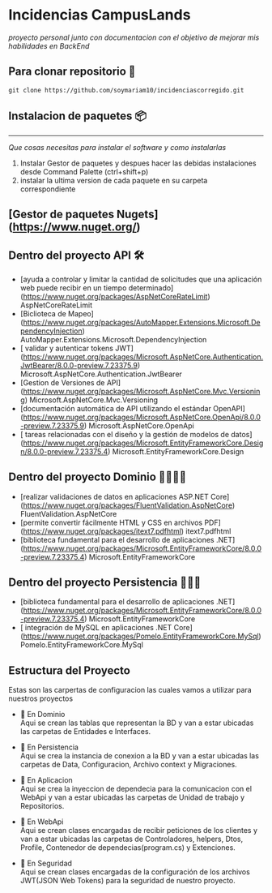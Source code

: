 # Incidencias CampusLands

_proyecto personal junto con documentacion con el objetivo de mejorar mis habilidades en BackEnd_

## Para clonar repositorio 🚀

```
git clone https://github.com/soymariam10/incidenciascorregido.git
```


## Instalacion de paquetes 📦
---
_Que cosas necesitas para instalar el software y como instalarlas_

1. Instalar Gestor de paquetes y despues hacer las debidas instalaciones desde Command Palette (ctrl+shift+p)
2. instalar la ultima version de cada paquete en su carpeta correspondiente

## [Gestor de paquetes Nugets] (https://www.nuget.org/)

## Dentro del proyecto API  🛠️

* [ayuda a controlar y limitar la cantidad de solicitudes que una aplicación web puede recibir en un tiempo determinado] (https://www.nuget.org/packages/AspNetCoreRateLimit) AspNetCoreRateLimit
* [Biclioteca de Mapeo] (https://www.nuget.org/packages/AutoMapper.Extensions.Microsoft.DependencyInjection) AutoMapper.Extensions.Microsoft.DependencyInjection
* [ validar y autenticar tokens JWT] (https://www.nuget.org/packages/Microsoft.AspNetCore.Authentication.JwtBearer/8.0.0-preview.7.23375.9) Microsoft.AspNetCore.Authentication.JwtBearer
* [Gestion de Versiones de API] (https://www.nuget.org/packages/Microsoft.AspNetCore.Mvc.Versioning) Microsoft.AspNetCore.Mvc.Versioning
* [documentación automática de API utilizando el estándar OpenAPI] (https://www.nuget.org/packages/Microsoft.AspNetCore.OpenApi/8.0.0-preview.7.23375.9) Microsoft.AspNetCore.OpenApi
* [ tareas relacionadas con el diseño y la gestión de modelos de datos] (https://www.nuget.org/packages/Microsoft.EntityFrameworkCore.Design/8.0.0-preview.7.23375.4) Microsoft.EntityFrameworkCore.Design

## Dentro del proyecto Dominio 🤜🏻🤛🏻
* [realizar validaciones de datos en aplicaciones ASP.NET Core] (https://www.nuget.org/packages/FluentValidation.AspNetCore) FluentValidation.AspNetCore
* [permite convertir fácilmente HTML y CSS en archivos PDF] (https://www.nuget.org/packages/itext7.pdfhtml) itext7.pdfhtml
* [biblioteca fundamental para el desarrollo de aplicaciones .NET] (https://www.nuget.org/packages/Microsoft.EntityFrameworkCore/8.0.0-preview.7.23375.4) Microsoft.EntityFrameworkCore

## Dentro del proyecto Persistencia 🤸🏻‍♀️

* [biblioteca fundamental para el desarrollo de aplicaciones .NET] (https://www.nuget.org/packages/Microsoft.EntityFrameworkCore/8.0.0-preview.7.23375.4) Microsoft.EntityFrameworkCore
* [ integración de MySQL en aplicaciones .NET Core] (https://www.nuget.org/packages/Pomelo.EntityFrameworkCore.MySql) Pomelo.EntityFrameworkCore.MySql

## Estructura del Proyecto
Estas son las carpertas de configuracion las cuales vamos a utilizar para nuestros proyectos
 - 📂 En Dominio  
        Aqui se crean las tablas que representan la BD y van a estar ubicadas las carpetas de Entidades e Interfaces.

 - 📂 En Persistencia  
        Aqui se crea la instancia de conexion a la BD y van a estar ubicadas las carpetas de Data, Configuracion, Archivo context y Migraciones.

 - 📂 En Aplicacion  
        Aqui se crea la inyeccion de dependecia para la comunicacion con el WebApi y van a estar ubicadas las carpetas de Unidad de trabajo y Repositorios.
        
 - 📂 En WebApi  
        Aqui se crean clases encargadas de recibir peticiones de los clientes y van a estar ubicadas las carpetas de Controladores, helpers, Dtos, Profile, Contenedor de dependecias(program.cs) y Extenciones.

 - 📂 En Seguridad  
        Aqui se crean clases encargadas de la configuración de los archivos JWT(JSON Web Tokens) para la seguridad de nuestro proyecto.
